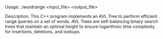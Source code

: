 Usage: ./wordrange <input_file> <output_file>

Description: This C++ program implements an AVL Tree to perform efficient range queries on a set of words. AVL Trees are self-balancing binary search trees that maintain an optimal height to ensure logarithmic time complexity for insertions, deletions, and lookups.

